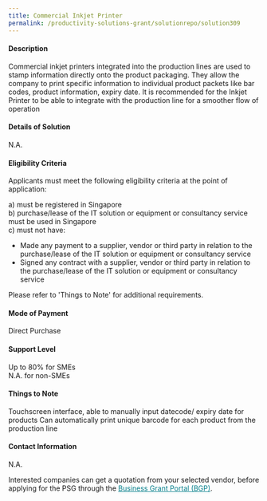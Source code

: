 ```yaml
---
title: Commercial Inkjet Printer
permalink: /productivity-solutions-grant/solutionrepo/solution309
---
```


#### Description

Commercial inkjet printers integrated into the production lines are used to stamp information directly onto the product packaging. 
They allow the company to print specific information to individual product packets like bar codes, product information, expiry date. 
It is recommended for the Inkjet Printer to be able to integrate with the production line for a smoother flow of operation

#### Details of Solution

N.A.

#### Eligibility Criteria

Applicants must meet the following eligibility criteria at the point of application:

a) must be registered in Singapore <br>
b) purchase/lease of the IT solution or equipment or consultancy service must be used in Singapore <br>
c) must not have:
- Made any payment to a supplier, vendor or third party in relation to the purchase/lease of the IT solution or equipment or consultancy service
- Signed any contract with a supplier, vendor or third party in relation to the purchase/lease of the IT solution or equipment or consultancy service

Please refer to 'Things to Note' for additional requirements.

#### Mode of Payment
Direct Purchase

#### Support Level
Up to 80% for SMEs <br>
N.A. for non-SMEs

#### Things to Note

Touchscreen interface, able to manually input datecode/ expiry date for products
Can automatically print unique barcode for each product from the production line

#### Contact Information
N.A.

Interested companies can get a quotation from your selected vendor, before applying for the PSG through the <a target='_blank' style='color:#037e8a' href='https://www.businessgrants.gov.sg/'>Business Grant Portal (BGP)</a>.
